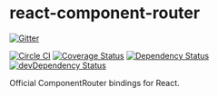 # react-component-router

[![Gitter](https://badges.gitter.im/Join%20Chat.svg)](https://gitter.im/in-flux/help)

[![Circle CI](https://circleci.com/gh/in-flux/react-component-router.svg?style=svg)](https://circleci.com/gh/in-flux/react-component-router)
[![Coverage Status](https://coveralls.io/repos/in-flux/react-component-router/badge.svg?branch=master)](https://coveralls.io/r/in-flux/react-component-router?branch=master)
[![Dependency Status](https://david-dm.org/in-flux/react-component-router.svg)](https://david-dm.org/in-flux/react-component-router)
[![devDependency Status](https://david-dm.org/in-flux/react-component-router/dev-status.svg)](https://david-dm.org/in-flux/react-component-router#info=devDependencies)

Official ComponentRouter bindings for React.
